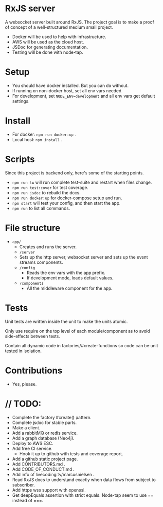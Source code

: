# RxJS server
A websocket server built around RxJS.
The project goal is to make a proof of concept of a well-structured medium small project.

* Docker will be used to help with infrastructure.
* AWS will be used as the cloud host.
* JSDoc for generating documentation.
* Testing will be done with node-tap.

# Setup
* You should have docker installed. But you can do without.
* If running on non-docker host, set all env vars needed.
* For development, set `NODE_ENV=development` and all env vars get default settings.

# Install
* For docker: `npm run docker:up` .
* Local host: `npm install` .

# Scripts
Since this project is backend only, here's some of the starting points.
* `npm run tw` will run complete test-suite and restart when files change.
* `npm run test:cover` for test coverage.
* `npm run jsdoc` to rebuild the docs.
* `npm run docker:up` for docker-compose setup and run.
* `npm start` will test your config, and then start the app.
* `npm run` to list all commands.

# File structure
* `app/`
  * Creates and runs the server.
  * `/server`
  * Sets up the http server, websocket server and sets up the event streams components.
  * `/config`
    * Reads the env vars with the app prefix.
    * If development mode, loads default values.
  * `/components`
    * All the middleware component for the app.

# Tests
Unit tests are written inside the unit to make the units atomic.

Only use require on the top level of each module/component as to avoid side-effects between tests.

Contain all dynamic code in factories/#create-functions so code can be unit tested in isolation.

# Contributions
* Yes, please.

# // TODO:
* Complete the factory #create() pattern.
* Complete jsdoc for stable parts.
* Make a client.
* Add a rabbitMQ or redis service.
* Add a graph database (Neo4j).
* Deploy to AWS ESC.
* Add free CI service.
  * Hook it up to github with tests and coverage report.
* Add a github static project page.
* Add CONTRIBUTORS.md .
* Add CODE_OF_CONDUCT.md .
* Add info of livecoding.tv/marcusnielsen .
* Read RxJS docs to understand exactly when data flows from subject to subscriber.
* Add https wss support with openssl.
* Get deepEquals assertion with strict equals. Node-tap seem to use == instead of ===.
